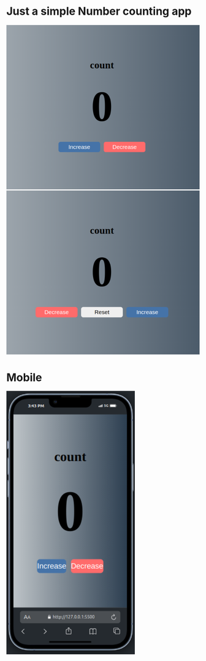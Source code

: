 # Just a simple Number counting app 

![screenshot](img/image%20copy.png)
![screenshot](img/image%20copy%202.png)


# Mobile

![screenshot](img/image.png)